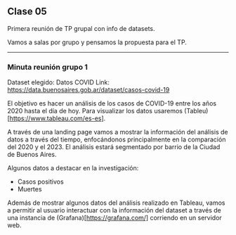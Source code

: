## Clase 05

Primera reunión de TP grupal con info de datasets.

Vamos a salas por grupo y pensamos la propuesta para el TP.

---
### Minuta reunión grupo 1
Dataset elegido: Datos COVID
Link: https://data.buenosaires.gob.ar/dataset/casos-covid-19

El objetivo es hacer un análisis de los casos de COVID-19 entre los años 2020 hasta el día de hoy. Para visualizar los datos usaremos (Tableu)[https://www.tableau.com/es-es]. 

A través de una landing page vamos a mostrar la información del análisis de datos a través del tiempo, enfocándonos principalmente en la comparación del 2020 y el 2023. El análisis estará segmentado por barrio de la Ciudad de Buenos Aires.

Algunos datos a destacar en la investigación:

- Casos positivos
- Muertes

Además de mostrar algunos datos del análisis realizado en Tableau, vamos a permitir al usuario interactuar con la información del dataset a través de una instancia de (Grafana)[https://grafana.com/] corriendo en un servidor web.